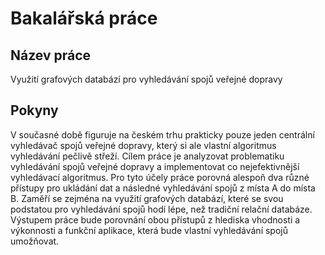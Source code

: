 # Bakalářská práce # 

## Název práce ##
Využití grafových databází pro vyhledávání spojů veřejné dopravy

## Pokyny ##
V současné době figuruje na českém trhu prakticky pouze jeden centrální vyhledávač spojů veřejné dopravy, který si ale vlastní algoritmus vyhledávání pečlivě střeží. Cílem práce je analyzovat problematiku vyhledávání spojů veřejné dopravy a implementovat co nejefektivnější vyhledávací algoritmus. Pro tyto účely práce porovná alespoň dva různé přístupy pro ukládání dat a následné vyhledávání spojů z místa A do místa B. Zaměří se zejména na využití grafových databází, které se svou podstatou pro vyhledávání spojů hodí lépe, než tradiční relační databáze. Výstupem práce bude porovnání obou přístupů z hlediska vhodnosti a výkonnosti a funkční aplikace, která bude vlastní vyhledávání spojů umožňovat.
